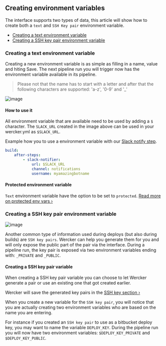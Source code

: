 ## Creating environment variables

The interface supports two types of data, this article will show how to create
both a `text` and `SSH Key pair` environment variable.

* [Creating a text environment variable](#text-env-var)
* [Creating a SSH key pair environment variable](#ssh-env-var)

### <a name="text-env-var" class="anchor"></a>Creating a text environment variable

Creating a new environment variable is as simple as filling in a name, value and
hiting Save. The next pipeline run you will trigger now has the environment variable
available in its pipeline.


> Please not that the name has to start with a letter and after that the following
characters are supported: 'a-z', '0-9' and '_'

![image](/images/creating-env-vars_1.jpg)

#### How to use it

All environment variable that are available need to be used by adding a `$` character.
The `SLACK_URL` created in the image above can be used in your wercker.yml as `$SLACK_URL`.

Example how you to use a environment variable with our
[Slack notify step](https://app.wercker.com/#applications/54d4a6c742494161430000f5/tab/details).

```yaml
build:
    after-steps:
        - slack-notifier:
            url: $SLACK_URL
            channel: notifications
            username: myamazingbotname
```

#### Protected environment variable

`Text` environment variable have the option to be set to `protected`.
[Read more on protected env vars &rsaquo;](/docs/environment-variables/protected-variables.html)

### <a name="ssh-env-var" class="anchor"></a>Creating a SSH key pair environment variable

![image](/images/creating-env-vars_2.jpg)

Another common type of information used during deploys (but also during builds)
are `SSH key pairs`. Wercker can help you generate them for you and will only expose
the public part of the pair via the interface. During a pipeline run, the key pair
is exposed via two environment variables ending with: `_PRIVATE` and `_PUBLIC`.

#### Creating a SSH key pair variable

When creating a SSH key pair variable you can choose to let Wercker generate a pair
or use an existing one that got created earlier.

Wercker will save the generated key pairs in the [SSH key section &rsaquo;](/docs/ssh-keys/index.html)

When you create a new variable for the `SSH key pair`, you will notice that you
are actually creating two environment variables who are based on the name you are entering.

For instance if you created an `SSH key pair` to use as a bitbucket deploy key,
you may want to name the variable `DEPLOY_KEY`. During the pipeline
run you will now have two environment variables: `$DEPLOY_KEY_PRIVATE`
and `$DEPLOY_KEY_PUBLIC`.


